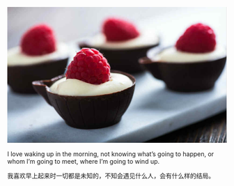 ![img](assets/big_20181113b.jpg)

I love waking up in the morning, not knowing what’s going to happen, or whom I’m going to meet, where I’m going to wind up. 

我喜欢早上起来时一切都是未知的，不知会遇见什么人，会有什么样的结局。